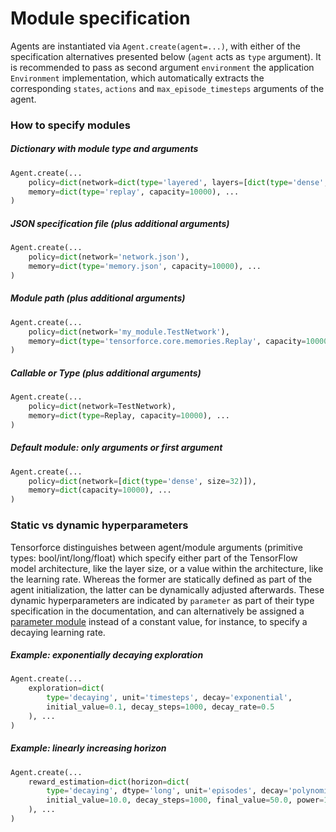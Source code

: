Module specification
====================

Agents are instantiated via `Agent.create(agent=...)`, with either of the specification alternatives presented below (`agent` acts as `type` argument). It is recommended to pass as second argument `environment` the application `Environment` implementation, which automatically extracts the corresponding `states`, `actions` and `max_episode_timesteps` arguments of the agent.



### How to specify modules

##### Dictionary with module type and arguments
```python
Agent.create(...
    policy=dict(network=dict(type='layered', layers=[dict(type='dense', size=32)])),
    memory=dict(type='replay', capacity=10000), ...
)
```


##### JSON specification file (plus additional arguments)
```python
Agent.create(...
    policy=dict(network='network.json'),
    memory=dict(type='memory.json', capacity=10000), ...
)
```


##### Module path (plus additional arguments)
```python
Agent.create(...
    policy=dict(network='my_module.TestNetwork'),
    memory=dict(type='tensorforce.core.memories.Replay', capacity=10000), ...
)
```


##### Callable or Type (plus additional arguments)
```python
Agent.create(...
    policy=dict(network=TestNetwork),
    memory=dict(type=Replay, capacity=10000), ...
)
```


##### Default module: only arguments or first argument
```python
Agent.create(...
    policy=dict(network=[dict(type='dense', size=32)]),
    memory=dict(capacity=10000), ...
)
```



### Static vs dynamic hyperparameters

Tensorforce distinguishes between agent/module arguments (primitive types: bool/int/long/float) which specify either part of the TensorFlow model architecture, like the layer size, or a value within the architecture, like the learning rate. Whereas the former are statically defined as part of the agent initialization, the latter can be dynamically adjusted afterwards. These dynamic hyperparameters are indicated by `parameter` as part of their type specification in the documentation, and can alternatively be assigned a [parameter module](../modules/parameters.html) instead of a constant value, for instance, to specify a decaying learning rate.


##### Example: exponentially decaying exploration
```python
Agent.create(...
    exploration=dict(
        type='decaying', unit='timesteps', decay='exponential',
        initial_value=0.1, decay_steps=1000, decay_rate=0.5
    ), ...
)
```


##### Example: linearly increasing horizon
```python
Agent.create(...
    reward_estimation=dict(horizon=dict(
        type='decaying', dtype='long', unit='episodes', decay='polynomial',
        initial_value=10.0, decay_steps=1000, final_value=50.0, power=1.0
    ), ...
)
```
